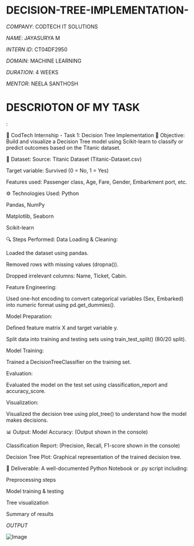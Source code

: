 # DECISION-TREE-IMPLEMENTATION-

*COMPANY*: CODTECH IT SOLUTIONS

*NAME*: JAYASURYA M

*INTERN ID*: CT04DF2950

*DOMAIN*: MACHINE LEARNING 

*DURATION*: 4 WEEKS

*MENTOR*: NEELA SANTHOSH

# DESCRIOTON OF MY TASK 
 :

🧠 CodTech Internship - Task 1: Decision Tree Implementation
📌 Objective:
Build and visualize a Decision Tree model using Scikit-learn to classify or predict outcomes based on the Titanic dataset.

📁 Dataset:
Source: Titanic Dataset (Titanic-Dataset.csv)

Target variable: Survived (0 = No, 1 = Yes)

Features used: Passenger class, Age, Fare, Gender, Embarkment port, etc.

⚙️ Technologies Used:
Python

Pandas, NumPy

Matplotlib, Seaborn

Scikit-learn

🔍 Steps Performed:
Data Loading & Cleaning:

Loaded the dataset using pandas.

Removed rows with missing values (dropna()).

Dropped irrelevant columns: Name, Ticket, Cabin.

Feature Engineering:

Used one-hot encoding to convert categorical variables (Sex, Embarked) into numeric format using pd.get_dummies().

Model Preparation:

Defined feature matrix X and target variable y.

Split data into training and testing sets using train_test_split() (80/20 split).

Model Training:

Trained a DecisionTreeClassifier on the training set.

Evaluation:

Evaluated the model on the test set using classification_report and accuracy_score.

Visualization:

Visualized the decision tree using plot_tree() to understand how the model makes decisions.

📊 Output:
Model Accuracy: (Output shown in the console)

Classification Report: (Precision, Recall, F1-score shown in the console)

Decision Tree Plot: Graphical representation of the trained decision tree.

📒 Deliverable:
A well-documented Python Notebook or .py script including:

Preprocessing steps

Model training & testing

Tree visualization

Summary of results



*OUTPUT*

![Image](https://github.com/user-attachments/assets/0b163a11-0a7e-4b1b-b1fb-a96eb7279285)

